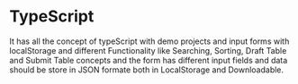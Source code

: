 # TypeScript
It has all the concept of typeScript with demo projects and input forms with localStorage and different Functionality like Searching, Sorting, Draft Table and Submit Table concepts and the form has different input fields and data should be store in JSON formate both in LocalStorage and Downloadable.
